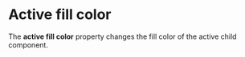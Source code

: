# Active fill color

The **active fill color** property changes the fill color of the active child component.